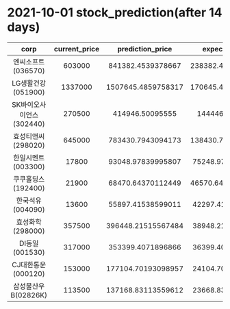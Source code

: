 # 2021-10-01 stock_prediction(after 14 days)

|   corp   |   current_price   |   prediction_price   |   expected_profit   |
|:--------:|:-----------------:|:--------------------:|:-------------------:|
|엔씨소프트(036570)|603000|841382.4539378667|238382.45393786673|
|LG생활건강(051900)|1337000|1507645.4859758317|170645.48597583175|
|SK바이오사이언스(302440)|270500|414946.50095555|144446.50095555|
|효성티앤씨(298020)|645000|783430.7943094173|138430.79430941725|
|한일시멘트(003300)|17800|93048.97839995807|75248.97839995807|
|쿠쿠홀딩스(192400)|21900|68470.64370112449|46570.643701124485|
|한국석유(004090)|13600|55897.41538599011|42297.41538599011|
|효성화학(298000)|357500|396448.21515567484|38948.21515567484|
|DI동일(001530)|317000|353399.4071896866|36399.40718968661|
|CJ대한통운(000120)|153000|177104.70193098957|24104.70193098957|
|삼성물산우B(02826K)|113500|137168.83113559612|23668.83113559612|
